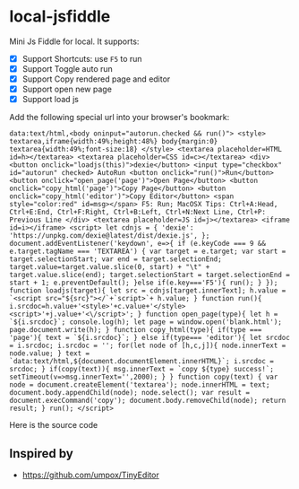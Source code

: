 # local-jsfiddle
Mini Js Fiddle for local. It supports:
- [x] Support Shortcuts:  use `F5` to run
- [x] Support Toggle auto run
- [x] Support Copy rendered page and editor
- [x] Support open new page
- [x] Support load js

Add the following special url into your browser's bookmark:

    data:text/html,<body oninput="autorun.checked && run()"> <style> textarea,iframe{width:49%;height:48%} body{margin:0} textarea{width:49%;font-size:18} </style> <textarea placeholder=HTML id=h></textarea> <textarea placeholder=CSS id=c></textarea> <div> <button onclick="loadjs(this)">dexie</button> <input type="checkbox" id="autorun" checked> AutoRun <button onclick="run()">Run</button> <button onclick="open_page('page')">Open Page</button> <button onclick="copy_html('page')">Copy Page</button> <button onclick="copy_html('editor')">Copy Editor</button> <span style="color:red" id=msg></span> F5: Run; MacOSX Tips: Ctrl+A:Head, Ctrl+E:End, Ctrl+F:Right, Ctrl+B:Left, Ctrl+N:Next Line, Ctrl+P: Previous Line </div> <textarea placeholder=JS id=j></textarea> <iframe id=i></iframe> <script> let cdnjs = { 'dexie': 'https://unpkg.com/dexie@latest/dist/dexie.js', }; document.addEventListener('keydown', e=>{ if (e.keyCode === 9 && e.target.tagName === 'TEXTAREA') { var target = e.target; var start = target.selectionStart; var end = target.selectionEnd; target.value=target.value.slice(0, start) + "\t" + target.value.slice(end); target.selectionStart = target.selectionEnd = start + 1; e.preventDefault(); }else if(e.key==='F5'){ run(); } }); function loadjs(target){ let src = cdnjs[target.innerText]; h.value = `<script src="${src}"></`+`script>`+ h.value; } function run(){ i.srcdoc=h.value+'<style>'+c.value+'</style><script>'+j.value+'<\/script>'; } function open_page(type){ let h = `${i.srcdoc}`; console.log(h); let page = window.open('blank.html'); page.document.write(h); } function copy_html(type){ if(type === 'page'){ text = `${i.srcdoc}`; } else if(type=== 'editor'){ let srcdoc = i.srcdoc; i.srcdoc = ''; for(let node of [h,c,j]){ node.innerText = node.value; } text = `data:text/html,${document.documentElement.innerHTML}`; i.srcdoc = srcdoc; } if(copy(text)){ msg.innerText = `copy ${type} success!`; setTimeout(v=>msg.innerText='',2000); } } function copy(text) { var node = document.createElement('textarea'); node.innerHTML = text; document.body.appendChild(node); node.select(); var result = document.execCommand('copy'); document.body.removeChild(node); return result; } run(); </script>

Here is the source code [](fiddle.html)

## Inspired by
- https://github.com/umpox/TinyEditor
